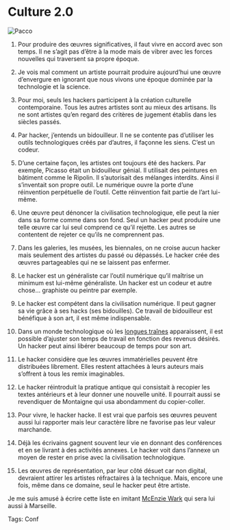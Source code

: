 # Culture 2.0



![Pacco](http://blog.tcrouzet.comhttps://tcrouzet.com/images_tc/2007/10/pacco8.jpg)

1. Pour produire des œuvres significatives, il faut vivre en accord avec son temps. Il ne s’agit pas d’être à la mode mais de vibrer avec les forces nouvelles qui traversent sa propre époque.

2. Je vois mal comment un artiste pourrait produire aujourd’hui une œuvre d’envergure en ignorant que nous vivons une époque dominée par la technologie et la science.

3. Pour moi, seuls les hackers participent à la création culturelle contemporaine. Tous les autres artistes sont au mieux des artisans. Ils ne sont artistes qu’en regard des critères de jugement établis dans les siècles passés.

4. Par hacker, j’entends un bidouilleur. Il ne se contente pas d’utiliser les outils technologiques créés par d’autres, il façonne les siens. C’est un codeur.

5. D’une certaine façon, les artistes ont toujours été des hackers. Par exemple, Picasso était un bidouilleur génial. Il utilisait des peintures en bâtiment comme le Ripolin. Il s’autorisait des mélanges interdits. Ainsi il s’inventait son propre outil. Le numérique ouvre la porte d’une réinvention perpétuelle de l’outil. Cette réinvention fait partie de l’art lui-même.

6. Une œuvre peut dénoncer la civilisation technologique, elle peut la nier dans sa forme comme dans son fond. Seul un hacker peut produire une telle œuvre car lui seul comprend ce qu’il rejette. Les autres se contentent de rejeter ce qu’ils ne comprennent pas.

7. Dans les galeries, les musées, les biennales, on ne croise aucun hacker mais seulement des artistes du passé ou dépassés. Le hacker crée des œuvres partageables qui ne se laissent pas enfermer.

8. Le hacker est un généraliste car l’outil numérique qu’il maîtrise un minimum est lui-même généraliste. Un hacker est un codeur et autre chose… graphiste ou peintre par exemple.

9. Le hacker est compétent dans la civilisation numérique. Il peut gagner sa vie grâce à ses hacks (ses bidouilles). Ce travail de bidouilleur est bénéfique à son art, il est même indispensable.

10. Dans un monde technologique où les [longues traînes](http://blog.tcrouzet.com/2006/12/17/la-longue-traine-politique/) apparaissent, il est possible d’ajuster son temps de travail en fonction des revenus désirés. Un hacker peut ainsi libérer beaucoup de temps pour son art.

11. Le hacker considère que les œuvres immatérielles peuvent être distribuées librement. Elles restent attachées à leurs auteurs mais s’offrent à tous les remix imaginables.

12. Le hacker réintroduit la pratique antique qui consistait à recopier les textes antérieurs et à leur donner une nouvelle unité. Il pourrait aussi se revendiquer de Montaigne qui usa abondamment du copier-coller.

13. Pour vivre, le hacker hacke. Il est vrai que parfois ses œuvres peuvent aussi lui rapporter mais leur caractère libre ne favorise pas leur valeur marchande.

14. Déjà les écrivains gagnent souvent leur vie en donnant des conférences et en se livrant à des activités annexes. Le hacker voit dans l’annexe un moyen de rester en prise avec la civilisation technologique.

15. Les œuvres de représentation, par leur côté désuet car non digital, devraient attirer les artistes réfractaires à la technique. Mais, encore une fois, même dans ce domaine, seul le hacker peut être artiste.

Je me suis amusé à écrire cette liste en imitant [McEnzie Wark](http://www.ludiccrew.org/wark/) qui sera lui aussi à Marseille.

Tags: Conf